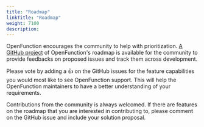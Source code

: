 ```yaml
---
title: "Roadmap"
linkTitle: "Roadmap"
weight: 7100
description:
---
```


OpenFunction encourages the community to help with prioritization. [A GitHub project](https://github.com/orgs/OpenFunction/projects/3/views/1?layout=board) of OpenFunction's roadmap is available for the community to provide feedbacks on proposed issues and track them across development.

Please vote by adding a 👍 on the GitHub issues for the feature capabilities you would most like to see OpenFunction support. This will help the OpenFunction maintainers to have a better understanding of your requirements.

Contributions from the community is always welcomed. If there are features on the roadmap that you are interested in contributing to, please comment on the GitHub issue and include your solution proposal.